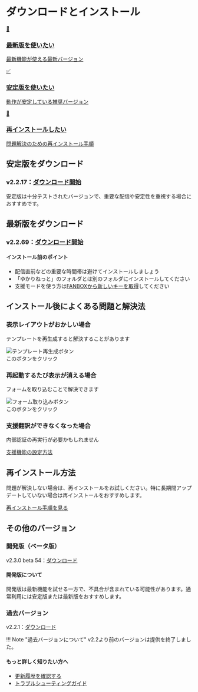 # ダウンロードとインストール

<div class="purpose-grid">
  <a href="#_3" class="purpose-card">
    <div class="purpose-icon">🚀</div>
    <h3>最新版を使いたい</h3>
    <p>最新機能が使える最新バージョン</p>
  </a>
  <a href="#_2" class="purpose-card">
    <div class="purpose-icon">✅</div>
    <h3>安定版を使いたい</h3>
    <p>動作が安定している推奨バージョン</p>
  </a>
  <a href="#_5" class="purpose-card">
    <div class="purpose-icon">🔄</div>
    <h3>再インストールしたい</h3>
    <p>問題解決のための再インストール手順</p>
  </a>
</div>

## 安定版をダウンロード

### v2.2.17：[ダウンロード開始](https://machanbazaar.com/wp-content/uploads/2025/01/YNCneo_v2.2.17.zip)

安定版は十分テストされたバージョンで、重要な配信や安定性を重視する場合におすすめです。

## 最新版をダウンロード

### v2.2.69：[ダウンロード開始](https://machanbazaar.com/wp-content/uploads/2025/06/YNCneo_v2.2.69.zip)

<div class="tips-box">
  <h4>インストール前のポイント</h4>
  <ul>
    <li>配信直前などの重要な時間帯は避けてインストールしましょう</li>
    <li>「ゆかりねっと」のフォルダとは別のフォルダにインストールしてください</li>
    <li>支援モードを使う方は<a href="https://nmori.github.io/yncneo-Docs/support/support_howto/#2">FANBOXから新しいキーを取得</a>してください</li>
  </ul>
</div>

## インストール後によくある問題と解決法

<div class="step-guide">
  <div class="step-item">
    <h3>表示レイアウトがおかしい場合</h3>
    <p>テンプレートを再生成すると解決することがあります</p>
    <div class="annotated-image">
      <img src="../images/templete_remake.png" alt="テンプレート再生成ボタン">
      <div class="annotation" style="top: 30%; left: 70%;">
        このボタンをクリック
      </div>
    </div>
  </div>
  
  <div class="step-item">
    <h3>再起動するたび表示が消える場合</h3>
    <p>フォームを取り込むことで解決できます</p>
    <div class="annotated-image">
      <img src="../images/tolocal.png" alt="フォーム取り込みボタン">
      <div class="annotation" style="top: 30%; left: 70%;">
        このボタンをクリック
      </div>
    </div>
  </div>
  
  <div class="step-item">
    <h3>支援翻訳ができなくなった場合</h3>
    <p>内部認証の再実行が必要かもしれません</p>
    <a href="../support/support_enabled/" class="md-button">支援機能の設定方法</a>
  </div>
</div>

## 再インストール方法

問題が解決しない場合は、再インストールをお試しください。特に長期間アップデートしていない場合は再インストールをおすすめします。

<a href="../qa/reinstall/" class="md-button">再インストール手順を見る</a>

## その他のバージョン

### 開発版（ベータ版）

v2.3.0 beta 54：[ダウンロード](https://machanbazaar.com/wp-content/uploads/2025/06/YNCneo_v2.3.0_beta54.zip)

<div class="tips-box">
  <h4>開発版について</h4>
  <p>開発版は最新機能を試せる一方で、不具合が含まれている可能性があります。通常利用には安定版または最新版をおすすめします。</p>
</div>

### 過去バージョン

v2.2.1：[ダウンロード](https://machanbazaar.com/wp-content/uploads/2024/11/YNCneo_v2.2.1.zip)

!!! Note "過去バージョンについて"
    v2.2より前のバージョンは提供を終了しました。

<div class="tips-box">
  <h4>もっと詳しく知りたい方へ</h4>
  <ul>
    <li><a href="../qa/history/">更新履歴を確認する</a></li>
    <li><a href="../qa/before_help/">トラブルシューティングガイド</a></li>
  </ul>
</div>
